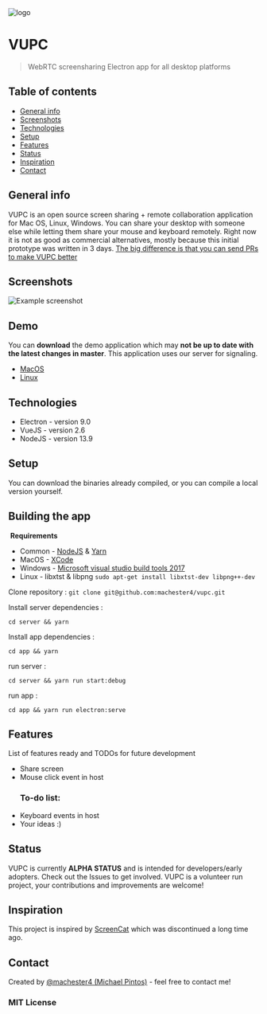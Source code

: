 <img src="https://github.com//machester4/vupc/blob/master/logo.png?raw=true" title="" alt="logo" data-align="center">

# **VUPC**

> WebRTC screensharing Electron app for all desktop platforms

## Table of contents

* [General info](#general-info)
* [Screenshots](#screenshots)
* [Technologies](#technologies)
* [Setup](#setup)
* [Features](#features)
* [Status](#status)
* [Inspiration](#inspiration)
* [Contact](#contact)
  
## General info
  
VUPC is an open source screen sharing + remote collaboration application for Mac OS, Linux, Windows. You can share your desktop with someone else while letting them share your mouse and keyboard remotely. Right now it is not as good as commercial alternatives, mostly because this initial prototype was written in 3 days. [The big difference is that you can send PRs to make VUPC better](https://github.com/machester4/vupc)
  
## Screenshots
  ![Example screenshot](https://github.com/machester4/vupc/blob/master/screenshot.png?raw=true)

## Demo
You can **download** the demo application which may **not be up to date with the latest changes in master**. This application uses our server for signaling.
* [MacOS](https://drive.google.com/file/d/15eohUZNS0Vgd9YpBUTsd21IuKtdqriZD/view?usp=sharing)
* [Linux](https://drive.google.com/file/d/1iS4YPbWAH87yQgRc7nIkajDAG2t9LWo2/view?usp=sharing)

## Technologies
* Electron - version 9.0
* VueJS - version 2.6
* NodeJS - version 13.9
  
## Setup
You can download the binaries already compiled, or you can compile a local version yourself.
  
  ## Building the app
  
   **Requirements**
  - Common - [NodeJS](https://nodejs.org/en/) & [Yarn](https://classic.yarnpkg.com/en/docs/install) 
  - MacOS - [XCode](https://apps.apple.com/us/app/xcode/id497799835?mt=12)
  - Windows - [Microsoft visual studio build tools 2017](https://chocolatey.org/packages/visualstudio2017buildtools)
  - Linux - libxtst & libpng `sudo apt-get install libxtst-dev libpng++-dev`
  
  
  
  Clone repository :
  `git clone git@github.com:machester4/vupc.git`
  
  
  
  Install server dependencies :
  
  `cd server && yarn`
  
  
  
  Install app dependencies :
  
  `cd app && yarn`
  
  
  
  run server :
  
  `cd server && yarn run start:debug`
  
  
  
  run app :
  
  `cd app && yarn run electron:serve`
  
  
  
## Features
  
List of features ready and TODOs for future development
* Share screen
* Mouse click event in host
  ### To-do list:
* Keyboard events in host
* Your ideas :)
  
## Status
  
VUPC is currently **ALPHA STATUS** and is intended for developers/early adopters. Check out the Issues to get involved. VUPC is a volunteer run project, your contributions and improvements are welcome!
  
  ## Inspiration
  
  This project is inspired by [ScreenCat](https://github.com/maxogden/screencat) which was discontinued a long time ago.
  
  ## Contact
  
  Created by [@machester4 (Michael Pintos)](https://github.com/machester4) - feel free to contact me!

### MIT License


